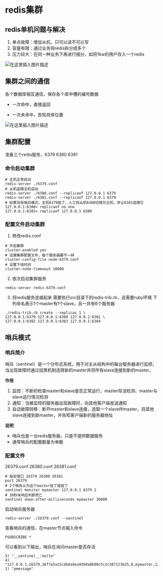 # redis集群

## redis单机问题与解决

1. 单点故障：增加从机，只可以读不可以写
2. 容量有限：通过业务将redis拆分成多个
3. 压力较大：在同一种业务下再进行细分，如将1kw的用户存入一个redis

![在这里插入图片描述](https://img-blog.csdnimg.cn/20210213111000825.png?x-oss-process=image/watermark,type_ZmFuZ3poZW5naGVpdGk,shadow_10,text_aHR0cHM6Ly9ibG9nLmNzZG4ubmV0L3dlaXhpbl80MjEwMzAyNg==,size_16,color_FFFFFF,t_70)

## 集群之间的通信
各个数据库相互通信，保存各个库中槽的编号数据

- 一次命中，直接返回

- 一次未命中，告知具体位置 

![在这里插入图片描述](https://img-blog.csdnimg.cn/20200203150519604.png?x-oss-process=image/watermark,type_ZmFuZ3poZW5naGVpdGk,shadow_10,text_aHR0cHM6Ly9ibG9nLmNzZG4ubmV0L3dlaXhpbl80MjEwMzAyNg==,size_16,color_FFFFFF,t_70)

## 集群配置

准备三个redis服务，6379 6380 6381

### 命令启动集群

```shell
# 主机正常启动
redis-server ./6379.conf
# 从机追随主机启动
redis-server ./6380.conf --replicaof 127.0.0.1 6379
redis-server ./6381.conf --replicaof 127.0.0.1 6379
# 如果没有哨兵模式，主机6379挂了，人工将从机6380切换为主机，并让6381追随它
127.0.0.1:6380> replicaof no one
127.0.0.1:6381> replicaof 127.0.0.1 6380
```

### 配置文件启动集群

1. 修改redis.conf
```shell
# 开启集群
cluster-enabled yes
# 设置集群配置文件，每个服务器要不一样
cluster-config-file node-6379.conf
# 设置下线时间
cluster-node-timeoout 10000
```
2. 依次启动集群服务
```shell
redis-server redis-6379.conf
```
3. 将redis服务连接起来
需要执行src目录下的redis-trib.rb，且需要ruby环境
下列命名表示1个master有1个slave，且一共有6个服务器
```shell
./redis-trib.rb create --replicas 1 \
127.0.0.1:6379 127.0.0.1:6380 127.0.0.1:6381 \
127.0.0.1:6382 127.0.0.1:6383 127.0.0.1:6384
```
## 哨兵模式

### 哨兵简介

哨兵（sentinel）是一个分布式系统，用于对主从结构中的每台服务器进行监控，当出现故障时通过投票机制选择新的master并将所有slave连接到新的master。

**作用**

1. 监控：不断的检查master和slave是否正常运行，master存活检测、master与slave运行情况检测
2. 通知：当被监控的服务器出现故障时，向其他客户端发送通知
3. 自动故障转移：断开master和slave连接，选取一个slave作master，将其他slave连接到新master，并告知客户端新的服务器地址

**说明**

- 哨兵也是一台redis服务器，只是不提供数据服务
- 通常哨兵的配置数量为单数

### 配置文件

26379.conf 26380.conf 26381.conf

```shell
# 指定端口 26379 26380 26381
port 26379
# 2个哨兵认为这个master挂了就挂了
sentinel monitor mymaster 127.0.0.1 6379 2
# 30秒未响应判断死亡
sentinel down-after-milliseconds mymaster 30000
```

启动哨兵服务器

```shell
redis-server ./26379.conf --sentinel
```

查看哨兵的通信，在master节点输入命令

```shell
PSUBSCRIBE *
```

可以看到以下输出，哨兵在询问master是否存活

```shell
3) "__sentinel__:hello"
4) "127.0.0.1,26379,36f7e5a15c4bda4ea9394a8b90c5c2c307123b25,0,mymaster,127.0.0.1,6379,0"
1) "pmessage"
```

